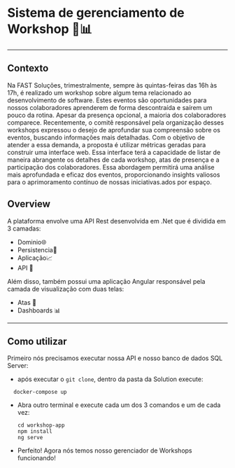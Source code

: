 # Sistema de gerenciamento de Workshop 🚀📊
___

## Contexto
Na FAST Soluções, trimestralmente, sempre às quintas-feiras das 16h às 17h, é
realizado um workshop sobre algum tema relacionado ao desenvolvimento de
software. Estes eventos são oportunidades para nossos colaboradores
aprenderem de forma descontraída e saírem um pouco da rotina. Apesar da
presença opcional, a maioria dos colaboradores comparece.
Recentemente, o comitê responsável pela organização desses workshops
expressou o desejo de aprofundar sua compreensão sobre os eventos, buscando
informações mais detalhadas. Com o objetivo de atender a essa demanda, a
proposta é utilizar métricas geradas para construir uma interface web. Essa
interface terá a capacidade de listar de maneira abrangente os detalhes de
cada workshop, atas de presença e a participação dos colaboradores. Essa
abordagem permitirá uma análise mais aprofundada e eficaz dos eventos,
proporcionando insights valiosos para o aprimoramento contínuo de nossas
iniciativas.ados por espaço.

## Overview
A plataforma envolve uma API Rest desenvolvida em .Net que é dividida em 3 camadas:
- Dominio🌐
- Persistencia🎲
- Aplicação📈
- API 🛜

Além disso, também possui uma aplicação Angular responsável pela camada de visualização com duas telas:
- Atas 📝
- Dashboards 📊

___

## Como utilizar

Primeiro nós precisamos executar nossa API e nosso banco de dados SQL Server:
- após executar o ```git clone```, dentro da pasta da Solution execute:
```
  docker-compose up
```

- Abra outro terminal e execute cada um dos 3 comandos e um de cada vez:
  ```
  cd workshop-app
  npm install
  ng serve
  ```
- Perfeito! Agora nós temos nosso gerenciador de Workshops funcionando!
  
